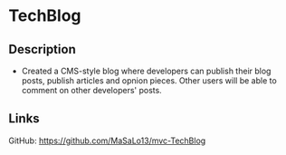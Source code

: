 # TechBlog


## Description 
- Created a CMS-style blog where developers can publish their blog posts, publish articles and opnion pieces. Other users will be able to comment on other developers' posts.  


## Links 
GitHub: https://github.com/MaSaLo13/mvc-TechBlog